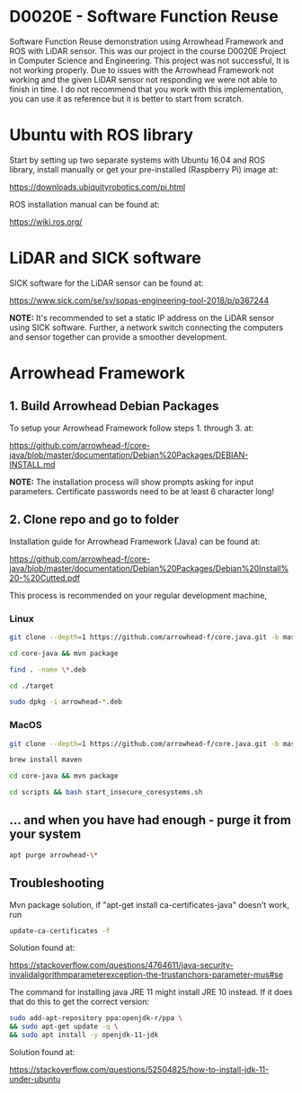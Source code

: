 # D0020E - Software Function Reuse
Software Function Reuse demonstration using Arrowhead Framework and ROS with LiDAR sensor.
This was our project in the course D0020E Project in Computer Science and Engineering. This project was not successful, It is not working properly. Due to issues with the Arrowhead Framework not working and the given LiDAR sensor not responding we were not able to finish in time. I do not recommend that you work with this implementation, you can use it as reference but it is better to start from scratch.

# Ubuntu with ROS library
Start by setting up two separate systems with Ubuntu 16.04 and ROS library, install manually or get your pre-installed
(Raspberry Pi) image at:

https://downloads.ubiquityrobotics.com/pi.html

ROS installation manual can be found at:

https://wiki.ros.org/

# LiDAR and SICK software
SICK software for the LiDAR sensor can be found at:

https://www.sick.com/se/sv/sopas-engineering-tool-2018/p/p367244

**NOTE:** It's recommended to set a static IP address on the LiDAR sensor using SICK software. Further, a network switch 
connecting the computers and sensor together can provide a smoother development.

# Arrowhead Framework
## 1. Build Arrowhead Debian Packages
To setup your Arrowhead Framework follow steps 1. through 3. at:

https://github.com/arrowhead-f/core-java/blob/master/documentation/Debian%20Packages/DEBIAN-INSTALL.md

**NOTE:** The installation process will show prompts asking for input parameters. Certificate passwords need to be at
least 6 character long!

## 2. Clone repo and go to folder
Installation guide for Arrowhead Framework (Java) can be found at:

https://github.com/arrowhead-f/core-java/blob/master/documentation/Debian%20Packages/Debian%20Install%20-%20Cutted.pdf

This process is recommended on your regular development machine,
### Linux
 ```sh
git clone --depth=1 https://github.com/arrowhead-f/core.java.git -b master
```
 ```sh
cd core-java && mvn package
```
 ```sh
find . -name \*.deb
```
```sh
cd ./target
```
```sh
sudo dpkg -i arrowhead-*.deb
```
### MacOS
 ```sh
git clone --depth=1 https://github.com/arrowhead-f/core.java.git -b master
```
 ```sh
brew install maven
```
 ```sh
cd core-java && mvn package
```
 ```sh
cd scripts && bash start_insecure_coresystems.sh
```
## ... and when you have had enough - purge it from your system
 ```sh
apt purge arrowhead-\*
```
## Troubleshooting
Mvn package solution, if "apt-get install ca-certificates-java" doesn't work, run

 ```sh
update-ca-certificates -f
```
Solution found at:

https://stackoverflow.com/questions/4764611/java-security-invalidalgorithmparameterexception-the-trustanchors-parameter-mus#se

The command for installing java JRE 11 might install JRE 10 instead. 
If it does that do this to get the correct version:
 ```sh
sudo add-apt-repository ppa:openjdk-r/ppa \
&& sudo apt-get update -q \
&& sudo apt install -y openjdk-11-jdk
```
Solution found at:

https://stackoverflow.com/questions/52504825/how-to-install-jdk-11-under-ubuntu
